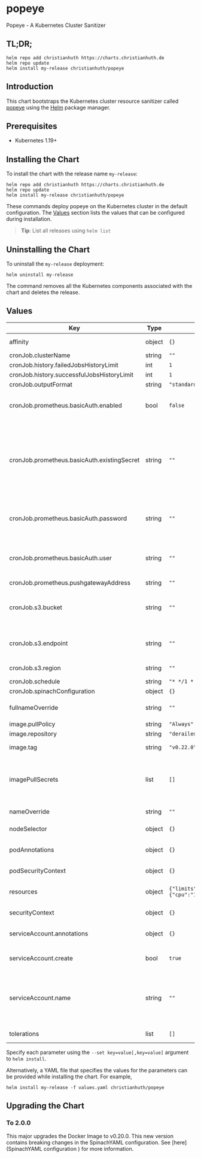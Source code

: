 # popeye

Popeye - A Kubernetes Cluster Sanitizer

## TL;DR;

```console
helm repo add christianhuth https://charts.christianhuth.de
helm repo update
helm install my-release christianhuth/popeye
```

## Introduction

This chart bootstraps the Kubernetes cluster resource sanitizer called [popeye](https://github.com/derailed/popeye) using the [Helm](https://helm.sh) package manager.

## Prerequisites

- Kubernetes 1.19+

## Installing the Chart

To install the chart with the release name `my-release`:

```console
helm repo add christianhuth https://charts.christianhuth.de
helm repo update
helm install my-release christianhuth/popeye
```

These commands deploy popeye on the Kubernetes cluster in the default configuration. The [Values](#values) section lists the values that can be configured during installation.

> **Tip**: List all releases using `helm list`

## Uninstalling the Chart

To uninstall the `my-release` deployment:

```console
helm uninstall my-release
```

The command removes all the Kubernetes components associated with the chart and deletes the release.

## Values

| Key | Type | Default | Description |
|-----|------|---------|-------------|
| affinity | object | `{}` | Affinity settings for pod assignment |
| cronJob.clusterName | string | `""` |  |
| cronJob.history.failedJobsHistoryLimit | int | `1` |  |
| cronJob.history.successfulJobsHistoryLimit | int | `1` |  |
| cronJob.outputFormat | string | `"standard"` |  |
| cronJob.prometheus.basicAuth.enabled | bool | `false` | Use authentication against Prometheus Pushgateway |
| cronJob.prometheus.basicAuth.existingSecret | string | `""` | Name of existing secret to use for authentication against Prometheus Pushgateway, needs to contain the key pushgateway-password |
| cronJob.prometheus.basicAuth.password | string | `""` | Password for authentication against Prometheus Pushgateway |
| cronJob.prometheus.basicAuth.user | string | `""` | Username for authentication against Prometheus Pushgateway |
| cronJob.prometheus.pushgatewayAddress | string | `""` |  |
| cronJob.s3.bucket | string | `""` | bucket name can be the URI and the bucket name path s3://example-bucket |
| cronJob.s3.endpoint | string | `""` | example endpoint: "https://s3.us-east-1.amazonaws.com" |
| cronJob.s3.region | string | `""` | example region: "us-east-1" |
| cronJob.schedule | string | `"* */1 * * *"` |  |
| cronJob.spinachConfiguration | object | `{}` |  |
| fullnameOverride | string | `""` | String to fully override `"popeye.fullname"` |
| image.pullPolicy | string | `"Always"` | image pull policy |
| image.repository | string | `"derailed/popeye"` | image repository |
| image.tag | string | `"v0.22.0"` | Overrides the image tag |
| imagePullSecrets | list | `[]` | If defined, uses a Secret to pull an image from a private Docker registry or repository. |
| nameOverride | string | `""` | Provide a name in place of `popeye` |
| nodeSelector | object | `{}` | Node labels for pod assignment |
| podAnnotations | object | `{}` | Annotations to be added to exporter pods |
| podSecurityContext | object | `{}` | pod-level security context |
| resources | object | `{"limits":{"cpu":"1000m","memory":"1000Mi"}}` | Resource limits and requests for the headwind pods. |
| securityContext | object | `{}` | container-level security context |
| serviceAccount.annotations | object | `{}` | Annotations to add to the service account |
| serviceAccount.create | bool | `true` | Specifies whether a service account should be created |
| serviceAccount.name | string | `""` | The name of the service account to use. If not set and create is true, a name is generated using the fullname template |
| tolerations | list | `[]` | Toleration labels for pod assignment |

Specify each parameter using the `--set key=value[,key=value]` argument to `helm install`.

Alternatively, a YAML file that specifies the values for the parameters can be provided while installing the chart. For example,

```console
helm install my-release -f values.yaml christianhuth/popeye
```

## Upgrading the Chart

### To 2.0.0

This major upgrades the Docker Image to v0.20.0. This new version contains breaking changes in the SpinachYAML configuration. See [here](SpinachYAML configuration ) for more information.
